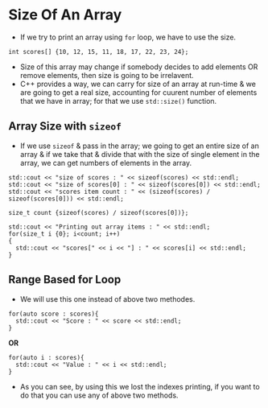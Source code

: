 # Size Of An Array

 * If we try to print an array using `for` loop, we have to use the size.
 ```
 int scores[] {10, 12, 15, 11, 18, 17, 22, 23, 24};
 ```
 * Size of this array may change if somebody decides to add elements OR remove elements, then size is going to be irrelavent.
 * C++ provides a way, we can carry for size of an array at run-time & we are going to get a real size, accounting for cuurent number of elements that we have in array; for that we use `std::size()` function.

 ## Array Size with `sizeof`

  * If we use `sizeof` & pass in the array; we going to get an entire size of an array & if we take that & divide that with the size of single element in the array, we can get numbers of elements in the array.
  ```
  std::cout << "size of scores : " << sizeof(scores) << std::endl;
  std::cout << "size of scores[0] : " << sizeof(scores[0]) << std::endl;
  std::cout << "scores item count : " << (sizeof(scores) / sizeof(scores[0])) << std::endl;

  size_t count {sizeof(scores) / sizeof(scores[0])};

  std::cout << "Printing out array items : " << std::endl;
  for(size_t i {0}; i<count; i++)
  {
    std::cout << "scores[" << i << "] : " << scores[i] << std::endl;
  }
  ```

 ## Range Based for Loop

  * We will use this one instead of above two methodes.

  ```
  for(auto score : scores){
    std::cout << "Score : " << score << std::endl;
  }
  ```
  **OR**
  ```
  for(auto i : scores){
    std::cout << "Value : " << i << std::endl;
  }
  ```
  * As you can see, by using this we lost the indexes printing, if you want to do that you can use any of above two methods.